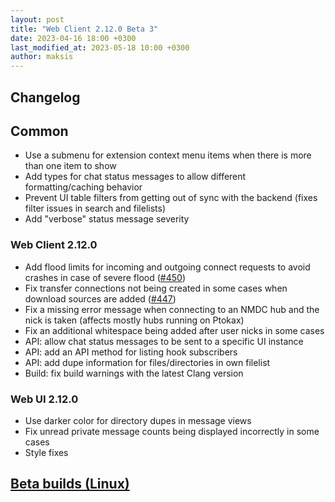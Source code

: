 ```yaml
---
layout: post
title: "Web Client 2.12.0 Beta 3"
date: 2023-04-16 18:00 +0300
last_modified_at: 2023-05-18 10:00 +0300
author: maksis
---
```


<!--more-->

## Changelog

## Common

- Use a submenu for extension context menu items when there is more than one item to show
- Add types for chat status messages to allow different formatting/caching behavior
- Prevent UI table filters from getting out of sync with the backend (fixes filter issues in search and filelists)
- Add "verbose" status message severity

### Web Client 2.12.0

- Add flood limits for incoming and outgoing connect requests to avoid crashes in case of severe flood ([#450](https://github.com/airdcpp-web/airdcpp-webclient/issues/450))
- Fix transfer connections not being created in some cases when download sources are added ([#447](https://github.com/airdcpp-web/airdcpp-webclient/issues/447))
- Fix a missing error message when connecting to an NMDC hub and the nick is taken (affects mostly hubs running on Ptokax)
- Fix an additional whitespace being added after user nicks in some cases
- API: allow chat status messages to be sent to a specific UI instance
- API: add an API method for listing hook subscribers
- API: add dupe information for files/directories in own filelist
- Build: fix build warnings with the latest Clang version

### Web UI 2.12.0

- Use darker color for directory dupes in message views
- Fix unread private message counts being displayed incorrectly in some cases
- Style fixes

## [Beta builds (Linux)](http://web-builds.airdcpp.net/develop/)
